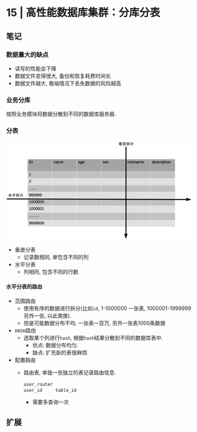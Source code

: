 # 15 | 高性能数据库集群：分库分表

## 笔记

### 数据量大的缺点

* 读写的性能会下降
* 数据文件变得很大, 备份和恢复耗费时间长
* 数据文件越大, 极端情况下丢失数据的风险越高

### 业务分库

按照业务模块将数据分散到不同的数据库服务器.

### 分表

![](./img/15_01.png)

* 垂直分表
	* 记录数相同, 单包含不同的列
* 水平分表
	* 列相同, 包含不同的行数

#### 水平分表的路由

* 范围路由
	* 使用有序的数据进行拆分(比如`id`, 1-1000000 一张表, 1000001-1999999另外一张, 以此类推).
	* 但是可能数据分布不均. 一张表一百万, 另外一张表1000条数据
* `HASH`路由
	* 选取某个列进行`hash`, 根据`hash`结果分散到不同的数据库表中.
		* 优点: 数据分布均匀.
		* 缺点: 扩充新的表很麻烦.
* 配置路由
	* 路由表, 单独一张独立的表记录路由信息.
		
		```
		user_router
		user_id		table_id
		```
		
		* 需要多查询一次

## 扩展